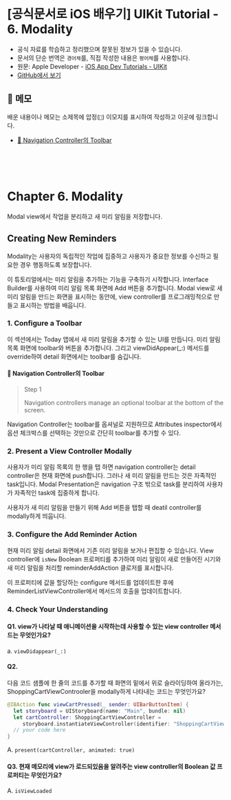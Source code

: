 # [공식문서로 iOS 배우기] UIKit Tutorial - 6. Modality

- 공식 자료를 학습하고 정리했으며 잘못된 정보가 있을 수 있습니다.
- 문서의 단순 번역은 `경어체`를, 직접 작성한 내용은 `평어체`를 사용합니다.
- 원문: Apple Developer - [iOS App Dev Tutorials - UIKit](https://developer.apple.com/tutorials/app-dev-training)
- [GitHub에서 보기](https://github.com/KyungminLeeDev/learning-with-apple-official-resources)

## 📌 메모

배운 내용이나 메모는 소제목에 압정(`📌`) 이모지를 표시하여 작성하고 이곳에 링크합니다.

- [📌 Navigation Controller의 Toolbar](#-navigation-controller의-toolbar)

<br/><br/><br/>



# Chapter 6. Modality

Modal view에서 작업을 분리하고 새 미리 알림을 저장합니다.

## Creating New Reminders

Modality는 사용자의 독립적인 작업에 집중하고 사용자가 중요한 정보를 수신하고 필요한 경우 행동하도록 보장합니다.  
  
이 튜토리얼에서는 미리 알림을 추가하는 기능을 구축하기 시작합니다. Interface Builder를 사용하여 미리 알림 목록 화면에 Add 버튼을 추가합니다. Modal view로 새 미리 알림을 만드는 화면을 표시하는 동안에, view controller를 프로그래밍적으로 만들고 표시하는 방법을 배웁니다.

### 1. Configure a Toolbar

이 섹션에서는 Today 앱에서 새 미리 알림을 추가할 수 있는 UI를 만듭니다. 미리 알림 목록 화면에 toolbar와 버튼을 추가합니다. 그리고 viewDidAppear(_:) 메서드를 override하여 detail 화면에서는 toolbar를 숨깁니다.

#### 📌 Navigation Controller의 Toolbar

> Step 1  
>  
> Navigation controllers manage an optional toolbar at the bottom of the screen.

Navigation Controller는 toolbar를 옵셔널로 지원하므로 Attributes inspector에서 옵션 체크박스를 선택하는 것만으로 간단히 toolbar를 추가할 수 있다.

### 2. Present a View Controller Modally

사용자가 미리 알림 목록의 한 행을 탭 하면 navigation controller는 detail controller은 현재 화면에 push합니다. 그러나 새 미리 알림을 만드는 것은 자족적인 task입니다. Modal Presentation은 navigation 구조 밖으로 task를 분리하여 사용자가 자족적인 task에 집중하게 합니다.  
  
사용자가 새 미리 알림을 만들기 위해 Add 버튼을 탭할 때 deatil controller를 modally하게 띄웁니다.

### 3. Configure the Add Reminder Action

현재 미리 알림 detail 화면에서 기존 미리 알림을 보거나 편집할 수 있습니다. View controller에 `isNew` Boolean 프로퍼티를 추가하여 미리 알림이 새로 만들어진 시기와 새 미리 알림을 처리할 reminderAddAction 클로저를 표시합니다.  
  
이 프로퍼티에 값을 할당하는 configure 메서드를 업데이트한 후에 ReminderListViewController에서 메서드의 호출을 업데이트합니다.

### 4. Check Your Understanding

#### Q1. view가 나타날 때 애니메이션을 시작하는데 사용할 수 있는 view controller 메서드는 무엇인가요?

a. `viewDidappear(_:)`

#### Q2. 

다음 코드 샘플에 한 줄의 코드를 추가할 때 화면의 밑에서 위로 슬라이딩하여 올라가는, ShoppingCartViewControoler을 modally하게 나타내는 코드는 무엇인가요?

~~~swift
@IBAction func viewCartPressed(_ sender: UIBarButtonItem) {
  let storyboard = UIStoryboard(name: "Main", bundle: nil)
  let cartController: ShoppingCartViewController = 
     storyboard.instantiateViewController(identifier: "ShoppingCartViewController")
  // your code here
}
~~~

A. `present(cartController, animated: true)`

#### Q3. 현재 메모리에 view가 로드되있음을 알려주는 view controller의 Boolean 값 프로퍼티는 무엇인가요?

A. `isViewLoaded`
